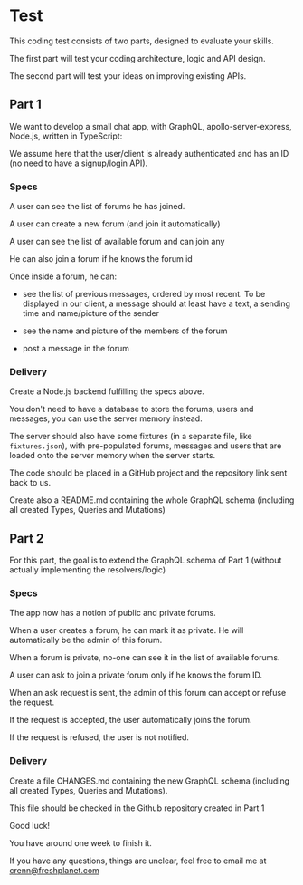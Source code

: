# Test



This coding test consists of two parts, designed to evaluate your skills.

The first part will test your coding architecture, logic and API design.

The second part will test your ideas on improving existing APIs.



## Part 1



We want to develop a small chat app, with GraphQL, apollo-server-express, Node.js, written in TypeScript:

We assume here that the user/client is already authenticated and has an ID (no need to have a signup/login API).



### Specs



A user can see the list of forums he has joined.

A user can create a new forum (and join it automatically)

A user can see the list of available forum and can join any

He can also join a forum if he knows the forum id



Once inside a forum, he can:



- see the list of previous messages, ordered by most recent. To be displayed in our client, a message should at least have a text, a sending time and name/picture of the sender

- see the name and picture of the members of the forum

- post a message in the forum



### Delivery



Create a Node.js backend fulfilling the specs above.

You don't need to have a database to store the forums, users and messages, you can use the server memory instead.

The server should also have some fixtures (in a separate file, like `fixtures.json`), with pre-populated forums, messages and users that are loaded onto the server memory when the server starts.



The code should be placed in a GitHub project and the repository link sent back to us.

Create also a README.md containing the whole GraphQL schema (including all created Types, Queries and Mutations)



## Part 2



For this part, the goal is to extend the GraphQL schema of Part 1 (without actually implementing the resolvers/logic)



### Specs



The app now has a notion of public and private forums.

When a user creates a forum, he can mark it as private. He will automatically be the admin of this forum.

When a forum is private, no-one can see it in the list of available forums.

A user can ask to join a private forum only if he knows the forum ID.

When an ask request is sent, the admin of this forum can accept or refuse the request.

If the request is accepted, the user automatically joins the forum.

If the request is refused, the user is not notified.



### Delivery



Create a file CHANGES.md containing the new GraphQL schema (including all created Types, Queries and Mutations).

This file should be checked in the Github repository created in Part 1



Good luck!

You have around one week to finish it.

If you have any questions, things are unclear, feel free to email me at crenn@freshplanet.com

